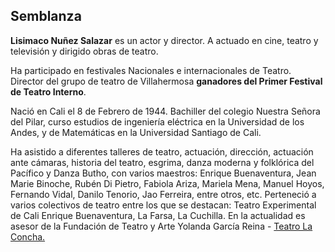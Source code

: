 
## Semblanza

**Lisimaco Nuñez Salazar**  es un actor y director. A actuado en cine, teatro y televisión y dirigido obras de teatro.

Ha participado en festivales Nacionales e internacionales de Teatro.
Director del grupo de teatro de Villahermosa **ganadores del Primer Festival de Teatro Interno**.

Nació en Cali el 8 de Febrero de 1944. Bachiller del colegio Nuestra Señora del Pilar, curso estudios de ingeniería eléctrica en la Universidad de los Andes, y de Matemáticas en la Universidad Santiago de Cali.

Ha asistido a diferentes talleres de teatro, actuación, dirección, actuación ante cámaras, historia del teatro, esgrima, danza moderna y folklórica del Pacífico y Danza Butho, con varios maestros: Enrique Buenaventura, Jean Marie Binoche, Rubén Di Pietro, Fabiola Ariza, Mariela Mena, Manuel Hoyos, Fernando Vidal, Danilo Tenorio, Jao Ferreira, entre otros, etc.
Perteneció a varios colectivos de teatro entre los que se destacan: Teatro Experimental de Cali Enrique Buenaventura, La Farsa, La Cuchilla. En la actualidad es asesor de la Fundación de Teatro y Arte Yolanda García Reina - [Teatro La Concha.](http://teatrolaconcha.com)
